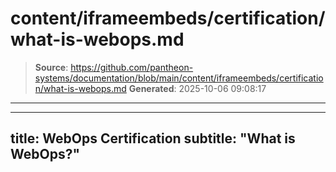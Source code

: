 # content/iframeembeds/certification/what-is-webops.md

> **Source**: https://github.com/pantheon-systems/documentation/blob/main/content/iframeembeds/certification/what-is-webops.md
> **Generated**: 2025-10-06 09:08:17

---

---
title: WebOps Certification
subtitle: "What is WebOps?"
---

<Partial file="certification-guide/what-is-webops.md" />
